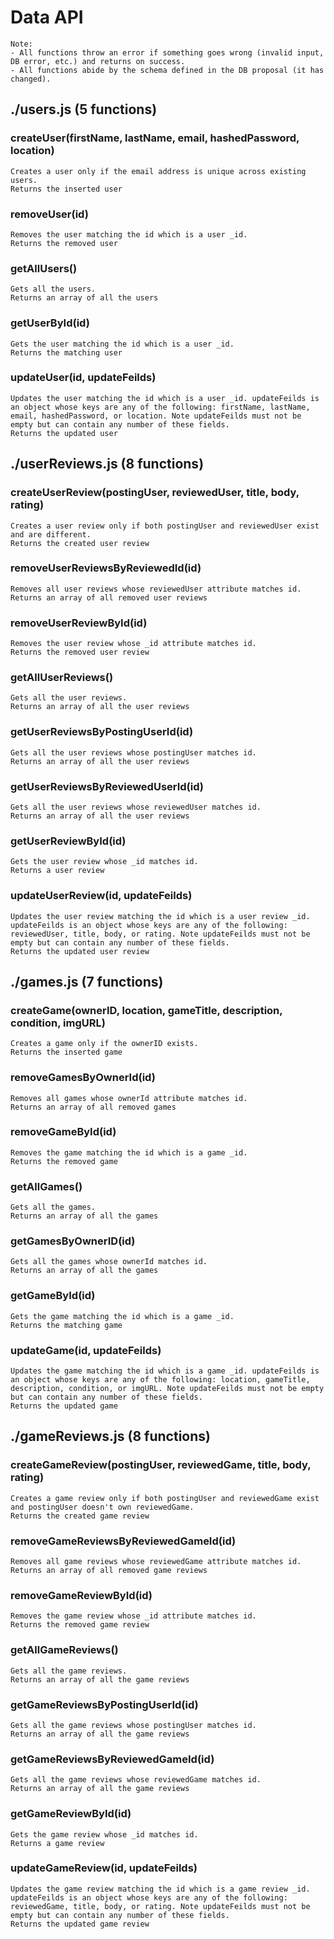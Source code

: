 # Data API

    Note:
    - All functions throw an error if something goes wrong (invalid input, DB error, etc.) and returns on success.
    - All functions abide by the schema defined in the DB proposal (it has changed).

## ./users.js (5 functions)

### createUser(firstName, lastName, email, hashedPassword, location)

    Creates a user only if the email address is unique across existing users.
    Returns the inserted user

### removeUser(id)

    Removes the user matching the id which is a user _id.
    Returns the removed user

### getAllUsers()

    Gets all the users.
    Returns an array of all the users

### getUserById(id)

    Gets the user matching the id which is a user _id.
    Returns the matching user

### updateUser(id, updateFeilds)

    Updates the user matching the id which is a user _id. updateFeilds is an object whose keys are any of the following: firstName, lastName, email, hashedPassword, or location. Note updateFeilds must not be empty but can contain any number of these fields.
    Returns the updated user

## ./userReviews.js (8 functions)

### createUserReview(postingUser, reviewedUser, title, body, rating)

    Creates a user review only if both postingUser and reviewedUser exist and are different.
    Returns the created user review

### removeUserReviewsByReviewedId(id)

    Removes all user reviews whose reviewedUser attribute matches id.
    Returns an array of all removed user reviews

### removeUserReviewById(id)

    Removes the user review whose _id attribute matches id.
    Returns the removed user review

### getAllUserReviews()

    Gets all the user reviews.
    Returns an array of all the user reviews

### getUserReviewsByPostingUserId(id)

    Gets all the user reviews whose postingUser matches id.
    Returns an array of all the user reviews

### getUserReviewsByReviewedUserId(id)

    Gets all the user reviews whose reviewedUser matches id.
    Returns an array of all the user reviews

### getUserReviewById(id)

    Gets the user review whose _id matches id.
    Returns a user review

### updateUserReview(id, updateFeilds)

    Updates the user review matching the id which is a user review _id. updateFeilds is an object whose keys are any of the following: reviewedUser, title, body, or rating. Note updateFeilds must not be empty but can contain any number of these fields.
    Returns the updated user review

## ./games.js (7 functions)

### createGame(ownerID, location, gameTitle, description, condition, imgURL)

    Creates a game only if the ownerID exists.
    Returns the inserted game

### removeGamesByOwnerId(id)

    Removes all games whose ownerId attribute matches id.
    Returns an array of all removed games

### removeGameById(id)

    Removes the game matching the id which is a game _id.
    Returns the removed game

### getAllGames()

    Gets all the games.
    Returns an array of all the games

### getGamesByOwnerID(id)

    Gets all the games whose ownerId matches id.
    Returns an array of all the games

### getGameById(id)

    Gets the game matching the id which is a game _id.
    Returns the matching game

### updateGame(id, updateFeilds)

    Updates the game matching the id which is a game _id. updateFeilds is an object whose keys are any of the following: location, gameTitle, description, condition, or imgURL. Note updateFeilds must not be empty but can contain any number of these fields.
    Returns the updated game

## ./gameReviews.js (8 functions)

### createGameReview(postingUser, reviewedGame, title, body, rating)

    Creates a game review only if both postingUser and reviewedGame exist and postingUser doesn't own reviewedGame.
    Returns the created game review

### removeGameReviewsByReviewedGameId(id)

    Removes all game reviews whose reviewedGame attribute matches id.
    Returns an array of all removed game reviews

### removeGameReviewById(id)

    Removes the game review whose _id attribute matches id.
    Returns the removed game review

### getAllGameReviews()

    Gets all the game reviews.
    Returns an array of all the game reviews

### getGameReviewsByPostingUserId(id)

    Gets all the game reviews whose postingUser matches id.
    Returns an array of all the game reviews

### getGameReviewsByReviewedGameId(id)

    Gets all the game reviews whose reviewedGame matches id.
    Returns an array of all the game reviews

### getGameReviewById(id)

    Gets the game review whose _id matches id.
    Returns a game review

### updateGameReview(id, updateFeilds)

    Updates the game review matching the id which is a game review _id. updateFeilds is an object whose keys are any of the following: reviewedGame, title, body, or rating. Note updateFeilds must not be empty but can contain any number of these fields.
    Returns the updated game review

